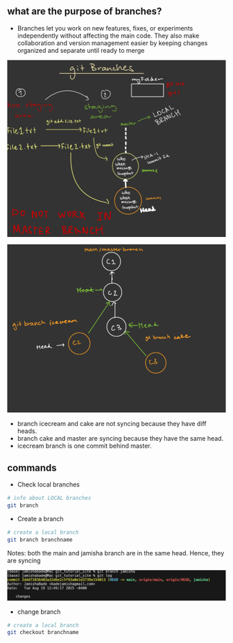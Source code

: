 ## what are the purpose of branches?

- Branches let you work on new features, fixes, or experiments independently without affecting the main code. They also make collaboration and version management easier by keeping changes organized and separate until ready to merge

![Git Workflow](images/branches1.jpeg)

![Git Workflow](images/branches2.jpeg)

- branch icecream and cake are not syncing because they have diff heads.
- branch cake and master are syncing because they have the same head.
- icecream branch is one commit behind master.

## commands

- Check local branches

```bash
# info about LOCAL branches
git branch
```

- Create a branch

```bash
# create a local branch
git branch branchname
```

Notes: both the main and jamisha branch are in the same head. Hence, they are syncing

![Git Workflow](images/branchSync.png)

- change branch

```bash
# create a local branch
git checkout branchname
```
